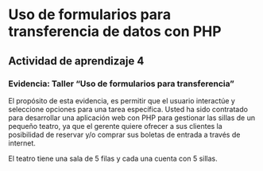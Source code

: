 # Uso de formularios para transferencia de datos con PHP
 
## Actividad de aprendizaje 4
### Evidencia: Taller “Uso de formularios para transferencia”

El propósito de esta evidencia, es permitir que el usuario interactúe y seleccione opciones para una tarea específica.
Usted ha sido contratado para desarrollar una aplicación web con PHP para gestionar las sillas de un pequeño teatro, ya que el gerente quiere ofrecer a sus clientes la posibilidad de reservar y/o comprar sus boletas de entrada a través
de internet.

El teatro tiene una sala de 5 filas y cada una cuenta con 5 sillas.
